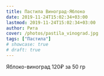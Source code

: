```yaml
---
title: Пастила Виноград-Яблоко
date: 2019-11-24T15:02:34+03:00
lastmod: 2019-11-24T15:02:34+03:00
author: Рита
cover: /photos/pastila_vinograd.jpg
tags: ["Пастила"]
# showcase: true
# draft: true
---
```


Яблоко-виноград 120₽ за 50 гр
